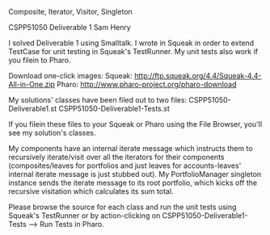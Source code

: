 
Composite, Iterator, Visitor, Singleton

CSPP51050
Deliverable 1
Sam Henry

I solved Deliverable 1 using Smalltalk. I wrote in Squeak in order to extend TestCase for unit testing in Squeak's TestRunner. My unit tests also work if you filein to Pharo.

Download one-click images:
	Squeak: http://ftp.squeak.org/4.4/Squeak-4.4-All-in-One.zip
	Pharo: 	http://www.pharo-project.org/pharo-download 

My solutions' classes have been filed out to two files:
	CSPP51050-Deliverable1.st
	CSPP51050-Deliverable1-Tests.st

If you filein these files to your Squeak or Pharo using the File Browser, you'll see my solution's classes.

My components have an internal iterate message which instructs them to recursively iterate/visit over all the iterators for their components (composites/leaves for portfolios and just leaves for accounts-leaves' internal iterate message is just stubbed out). My PortfolioManager singleton instance sends the iterate message to its root portfolio, which kicks off the recursive visitation which calculates its sum total.

Please browse the source for each class and run the unit tests using Squeak's TestRunner or by action-clicking on CSPP51050-Deliverable1-Tests --> Run Tests in Pharo.

